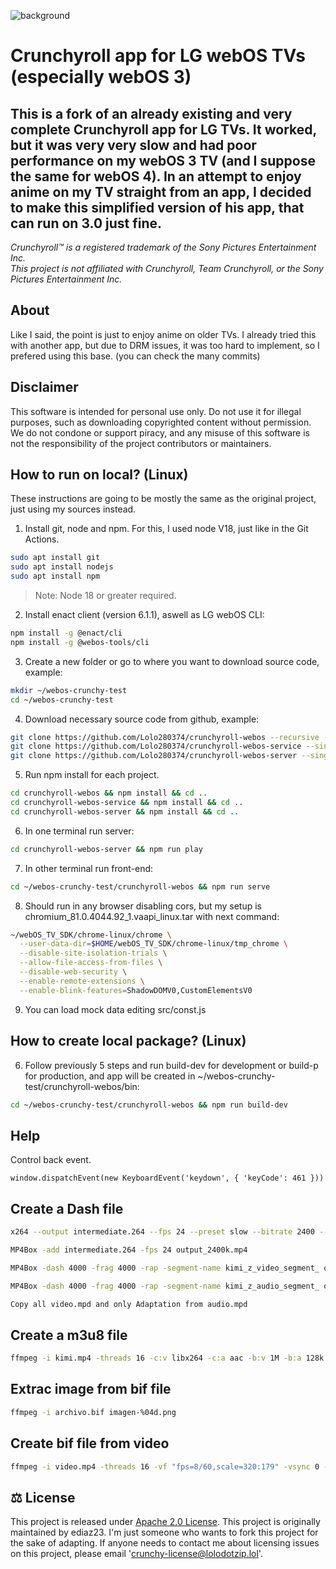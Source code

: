 ![background](https://github.com/user-attachments/assets/70a900c1-d2b8-4165-8d24-88f9cfed796f)
# Crunchyroll app for LG webOS TVs (especially webOS 3)
## This is a fork of an already existing and very complete Crunchyroll app for LG TVs. It worked, but it was very very slow and had poor performance on my webOS 3 TV (and I suppose the same for webOS 4). In an attempt to enjoy anime on my TV straight from an app, I decided to make this simplified version of his app, that can run on 3.0 just fine.

*Crunchyroll&trade; is a registered trademark of the Sony Pictures Entertainment Inc.\
This project is not affiliated with Crunchyroll, Team Crunchyroll, or the Sony Pictures Entertainment Inc.*

## About

Like I said, the point is just to enjoy anime on older TVs. I already tried this with another app, but due to DRM issues, it was too hard to implement, so I prefered using this base. (you can check the many commits)

## Disclaimer

This software is intended for personal use only. Do not use it for illegal purposes, such as downloading 
copyrighted content without permission. We do not condone or support piracy, and any misuse of this 
software is not the responsibility of the project contributors or maintainers.

## How to run on local? (Linux)
These instructions are going to be mostly the same as the original project, just using my sources instead.

1) Install git, node and npm. For this, I used node V18, just like in the Git Actions.

```bash
sudo apt install git
sudo apt install nodejs
sudo apt install npm
```

>Note: Node 18 or greater required.

2) Install enact client (version 6.1.1), aswell as LG webOS CLI:

```bash
npm install -g @enact/cli
npm install -g @webos-tools/cli
```

3) Create a new folder or go to where you want to download source code, example:

```bash
mkdir ~/webos-crunchy-test
cd ~/webos-crunchy-test
```

4) Download necessary source code from github, example:

```bash
git clone https://github.com/Lolo280374/crunchyroll-webos --recursive --single-branch --branch=stream --depth 3
git clone https://github.com/Lolo280374/crunchyroll-webos-service --single-branch --branch=master --depth 3
git clone https://github.com/Lolo280374/crunchyroll-webos-server --single-branch --branch=master --depth 3
```

5) Run npm install for each project.

```bash
cd crunchyroll-webos && npm install && cd ..
cd crunchyroll-webos-service && npm install && cd ..
cd crunchyroll-webos-server && npm install && cd ..
```

6) In one terminal run server:

```bash
cd crunchyroll-webos-server && npm run play
```

7) In other terminal run front-end:

```bash
cd ~/webos-crunchy-test/crunchyroll-webos && npm run serve
```

8) Should run in any browser disabling cors, but my setup is chromium_81.0.4044.92_1.vaapi_linux.tar
  with next command:

```bash
~/webOS_TV_SDK/chrome-linux/chrome \
  --user-data-dir=$HOME/webOS_TV_SDK/chrome-linux/tmp_chrome \
  --disable-site-isolation-trials \
  --allow-file-access-from-files \
  --disable-web-security \
  --enable-remote-extensions \
  --enable-blink-features=ShadowDOMV0,CustomElementsV0
```

9) You can load mock data editing src/const.js


## How to create local package? (Linux)

6) Follow previously 5 steps and run build-dev for development or build-p for production,
  and app will be created in ~/webos-crunchy-test/crunchyroll-webos/bin:

```bash
cd ~/webos-crunchy-test/crunchyroll-webos && npm run build-dev
```


## Help

Control back event.

```
window.dispatchEvent(new KeyboardEvent('keydown', { 'keyCode': 461 }))
```

## Create a Dash file

```bash
x264 --output intermediate.264 --fps 24 --preset slow --bitrate 2400 --vbv-maxrate 4800 --vbv-bufsize 9600 --min-keyint 48 --keyint 48 --scenecut 0 --no-scenecut --pass 1 --video-filter "resize:width=1280,height=720" inputvideo.mkv

MP4Box -add intermediate.264 -fps 24 output_2400k.mp4

MP4Box -dash 4000 -frag 4000 -rap -segment-name kimi_z_video_segment_ output_2400k.mp4

MP4Box -dash 4000 -frag 4000 -rap -segment-name kimi_z_audio_segment_ output_2400k.mp4#audio

Copy all video.mpd and only Adaptation from audio.mpd
```

## Create a m3u8 file

```bash
ffmpeg -i kimi.mp4 -threads 16 -c:v libx264 -c:a aac -b:v 1M -b:a 128k -flags +cgop -g 30 -hls_time 4 -hls_playlist_type vod -hls_segment_filename 'output_%03d.ts' -sn -f hls kimi.m3u8
```

## Extrac image from bif file

```bash
ffmpeg -i archivo.bif imagen-%04d.png
```

## Create bif file from video

```bash
ffmpeg -i video.mp4 -threads 16 -vf "fps=8/60,scale=320:179" -vsync 0 -f image2 imagen-%04d.jpg
```

## ⚖ License

This project is released under [Apache 2.0 License](LICENSE). This project is originally maintained by ediaz23. I'm just someone who wants to fork this project for the sake of adapting. If anyone needs to contact me about licensing issues on this project, please email 'crunchy-license@lolodotzip.lol'.
